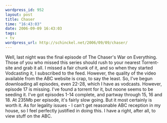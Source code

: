 ```yaml
--- 
wordpress_id: 952
layout: post
title: Chaser
time: "16:43:03"
date: 2006-09-09 16:43:03
tags: 
- tv
wordpress_url: http://schinckel.net/2006/09/09/chaser/
---
```

Well, last night was the final episode of The Chaser's War on Everything. Those of you who missed this series should rush to your nearest Torrent-site and grab it all. I missed a fair chunk of it, and so when they started Vodcasting it, I subscribed to the feed. However, the quality of the video available from the ABC website is crap, to say the least. So, I've begun downloading all episodes, even 22-28, which I have as vodcasts. However, episode 17 is missing. I've found a torrent for it, but noone seems to be seeding it. I've got episodes 1-14 complete, and partway through 15, 16 and 18. At 235Mb per episode, it's fairly slow going. But it most certainly is worth it. As for legality issues - I can't get reasonable ABC reception in my house, so I feel perfectly justified in doing this. I have a right, after all, to view stuff on the ABC. 
